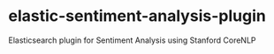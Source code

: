 # elastic-sentiment-analysis-plugin
Elasticsearch plugin for Sentiment Analysis using Stanford CoreNLP
